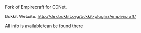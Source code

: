 
Fork of Empirecraft for CCNet.

Bukkit Website: http://dev.bukkit.org/bukkit-plugins/empirecraft/

All info is available/can be found there
